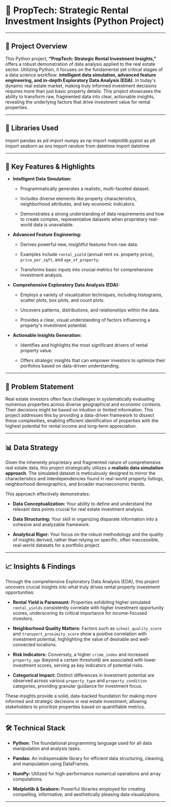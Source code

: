 # 🏡 PropTech: Strategic Rental Investment Insights (Python Project)

---

## 📌 Project Overview

This Python project, **"PropTech: Strategic Rental Investment Insights,"** offers a robust demonstration of data analysis applied to the real estate sector. Utilizing Python, it focuses on the fundamental yet critical stages of a data science workflow: **intelligent data simulation, advanced feature engineering, and in-depth Exploratory Data Analysis (EDA)**.
In today's dynamic real estate market, making truly informed investment decisions requires more than just basic property details. This project showcases the ability to transform raw, fragmented data into clear, actionable insights, revealing the underlying factors that drive investment value for rental properties.

---

## 🧰 Libraries Used
import pandas as pd
import numpy as np
import matplotlib.pyplot as plt
import seaborn as sns
import random
from datetime import datetime

---

## 🚀 Key Features & Highlights

* **Intelligent Data Simulation:**

  * Programmatically generates a realistic, multi-faceted dataset.

  * Includes diverse elements like property characteristics, neighborhood attributes, and key economic indicators.

  * Demonstrates a strong understanding of data requirements and how to create complex, representative datasets when proprietary real-world data is unavailable.

* **Advanced Feature Engineering:**

  * Derives powerful new, insightful features from raw data.

  * Examples include `rental_yield` (annual rent vs. property price), `price_per_sqft`, and `age_of_property`.

  * Transforms basic inputs into crucial metrics for comprehensive investment analysis.

* **Comprehensive Exploratory Data Analysis (EDA):**

  * Employs a variety of visualization techniques, including histograms, scatter plots, box plots, and count plots.

  * Uncovers patterns, distributions, and relationships within the data.

  * Provides a clear, visual understanding of factors influencing a property's investment potential.

* **Actionable Insights Generation:**

  * Identifies and highlights the most significant drivers of rental property value.

  * Offers strategic insights that can empower investors to optimize their portfolios based on data-driven understanding.

---

## 🎯 Problem Statement

Real estate investors often face challenges in systematically evaluating numerous properties across diverse geographical and economic contexts. Their decisions might be based on intuition or limited information. This project addresses this by providing a data-driven framework to dissect these complexities, enabling efficient identification of properties with the highest potential for rental income and long-term appreciation.

---

## 📊 Data Strategy

Given the inherently proprietary and fragmented nature of comprehensive real estate data, this project strategically utilizes a **realistic data simulation approach**. The simulated dataset is meticulously designed to mirror the characteristics and interdependencies found in real-world property listings, neighborhood demographics, and broader macroeconomic trends.

This approach effectively demonstrates:

* **Data Conceptualization:** Your ability to define and understand the relevant data points crucial for real estate investment analysis.

* **Data Structuring:** Your skill in organizing disparate information into a cohesive and analyzable framework.

* **Analytical Rigor:** Your focus on the robust methodology and the quality of insights derived, rather than relying on specific, often inaccessible, real-world datasets for a portfolio project.

---

## 📈 Insights & Findings

Through the comprehensive Exploratory Data Analysis (EDA), this project uncovers crucial insights into what truly drives rental property investment opportunities:

* **Rental Yield is Paramount:** Properties exhibiting higher simulated `rental_yields` consistently correlate with higher investment opportunity scores, underscoring its critical importance for income-focused investors.

* **Neighborhood Quality Matters:** Factors such as `school_quality_score` and `transport_proximity_score` show a positive correlation with investment potential, highlighting the value of desirable and well-connected locations.

* **Risk Indicators:** Conversely, a higher `crime_index` and increased `property_age` (beyond a certain threshold) are associated with lower investment scores, serving as key indicators of potential risks.

* **Categorical Impact:** Distinct differences in investment potential are observed across various `property_type` and `property_condition` categories, providing granular guidance for investment focus.

These insights provide a solid, data-backed foundation for making more informed and strategic decisions in real estate investment, allowing stakeholders to prioritize properties based on quantifiable metrics.

---

## 🛠️ Technical Stack

* **Python:** The foundational programming language used for all data manipulation and analysis tasks.

* **Pandas:** An indispensable library for efficient data structuring, cleaning, and manipulation using DataFrames.

* **NumPy:** Utilized for high-performance numerical operations and array computations.

* **Matplotlib & Seaborn:** Powerful libraries employed for creating compelling, informative, and aesthetically pleasing data visualizations.

---
